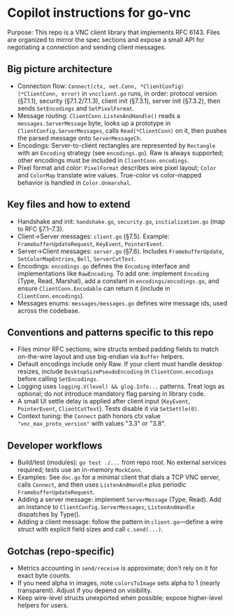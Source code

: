 # Copilot instructions for go-vnc

Purpose: This repo is a VNC client library that implements RFC 6143. Files are organized to mirror the spec sections and expose a small API for negotiating a connection and sending client messages.

## Big picture architecture
- Connection flow: `Connect(ctx, net.Conn, *ClientConfig) (*ClientConn, error)` in `vncclient.go` runs, in order: protocol version (§7.1.1), security (§7.1.2/7.1.3), client init (§7.3.1), server init (§7.3.2), then sends `SetEncodings` and `SetPixelFormat`.
- Message routing: `ClientConn.ListenAndHandle()` reads a `messages.ServerMessage` byte, looks up a prototype in `ClientConfig.ServerMessages`, calls `Read(*ClientConn)` on it, then pushes the parsed message onto `ServerMessageCh`.
- Encodings: Server-to-client rectangles are represented by `Rectangle` with an `Encoding` strategy (see `encodings.go`). Raw is always supported; other encodings must be included in `ClientConn.encodings`.
- Pixel format and color: `PixelFormat` describes wire pixel layout; `Color` and `ColorMap` translate wire values. True-color vs color-mapped behavior is handled in `Color.Unmarshal`.

## Key files and how to extend
- Handshake and init: `handshake.go`, `security.go`, `initialization.go` (map to RFC §7.1–7.3).
- Client->Server messages: `client.go` (§7.5). Example: `FramebufferUpdateRequest`, `KeyEvent`, `PointerEvent`.
- Server->Client messages: `server.go` (§7.6). Includes `FramebufferUpdate`, `SetColorMapEntries`, `Bell`, `ServerCutText`.
- Encodings: `encodings.go` defines the `Encoding` interface and implementations like `RawEncoding`. To add one: implement `Encoding` (Type, Read, Marshal), add a constant in `encodings/encodings.go`, and ensure `ClientConn.Encodable` can return it (include in `ClientConn.encodings`).
- Messages enums: `messages/messages.go` defines wire message ids, used across the codebase.

## Conventions and patterns specific to this repo
- Files mirror RFC sections; wire structs embed padding fields to match on-the-wire layout and use big-endian via `Buffer` helpers.
- Default encodings include only Raw. If your client must handle desktop resizes, include `DesktopSizePseudoEncoding` in `ClientConn.encodings` before calling `SetEncodings`.
- Logging uses `logging.V(level) && glog.Info...` patterns. Treat logs as optional; do not introduce mandatory flag parsing in library code.
- A small UI settle delay is applied after client input (`KeyEvent`, `PointerEvent`, `ClientCutText`). Tests disable it via `SetSettle(0)`.
- Context tuning: the `Connect` path honors ctx value `"vnc_max_proto_version"` with values "3.3" or "3.8".

## Developer workflows
- Build/test (modules): `go test ./...` from repo root. No external services required; tests use an in-memory `MockConn`.
- Examples: See `doc.go` for a minimal client that dials a TCP VNC server, calls `Connect`, and then uses `ListenAndHandle` plus periodic `FramebufferUpdateRequest`.
- Adding a server message: implement `ServerMessage` (Type, Read). Add an instance to `ClientConfig.ServerMessages`; `ListenAndHandle` dispatches by Type().
- Adding a client message: follow the pattern in `client.go`—define a wire struct with explicit field sizes and call `c.send(...)`.

## Gotchas (repo-specific)
- Metrics accounting in `send/receive` is approximate; don’t rely on it for exact byte counts.
- If you need alpha in images, note `colorsToImage` sets alpha to 1 (nearly transparent). Adjust if you depend on visibility.
- Keep wire-level structs unexported when possible; expose higher-level helpers for users.
